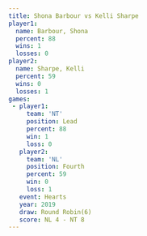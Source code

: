 ```yaml
---
title: Shona Barbour vs Kelli Sharpe
player1:              
  name: Barbour, Shona
  percent: 88         
  wins: 1             
  losses: 0           
player2:              
  name: Sharpe, Kelli 
  percent: 59         
  wins: 0             
  losses: 1           
games:
 - player1:        
     team: 'NT'    
     position: Lead
     percent: 88   
     win: 1        
     loss: 0       
   player2:          
     team: 'NL'      
     position: Fourth
     percent: 59     
     win: 0          
     loss: 1         
   event: Hearts       
   year: 2019          
   draw: Round Robin(6)
   score: NL 4 - NT 8  
---
```

